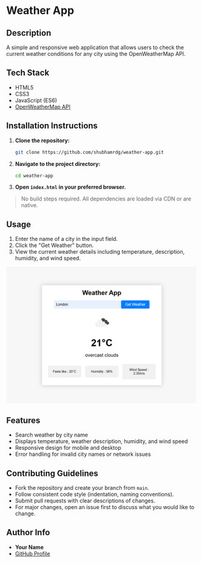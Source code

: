 # Weather App

## Description
A simple and responsive web application that allows users to check the current weather conditions for any city using the OpenWeatherMap API.

## Tech Stack
- HTML5
- CSS3
- JavaScript (ES6)
- [OpenWeatherMap API](https://openweathermap.org/api)

## Installation Instructions

1. **Clone the repository:**
    ```bash
    git clone https://github.com/shubhamrdg/weather-app.git
    ```
2. **Navigate to the project directory:**
    ```bash
    cd weather-app
    ```
3. **Open `index.html` in your preferred browser.**

> No build steps required. All dependencies are loaded via CDN or are native.

## Usage

1. Enter the name of a city in the input field.
2. Click the "Get Weather" button.
3. View the current weather details including temperature, description, humidity, and wind speed.

![Weather App Screenshot](screenshot.png) <!-- Add a screenshot if available -->

## Features

- Search weather by city name
- Displays temperature, weather description, humidity, and wind speed
- Responsive design for mobile and desktop
- Error handling for invalid city names or network issues

## Contributing Guidelines

- Fork the repository and create your branch from `main`.
- Follow consistent code style (indentation, naming conventions).
- Submit pull requests with clear descriptions of changes.
- For major changes, open an issue first to discuss what you would like to change.

## Author Info

- **Your Name**  
- [GitHub Profile](https://github.com/shubhamrdg)
